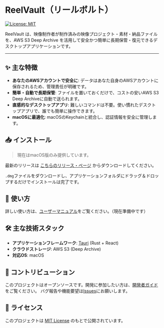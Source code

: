 # ReelVault（リールボルト）

[![License: MIT](https://img.shields.io/badge/License-MIT-yellow.svg)](https://opensource.org/licenses/MIT)

ReelVault は、映像制作者が制作済みの映像プロジェクト・素材・納品ファイルを、AWS S3 Deep Archive を活用して安全かつ簡単に長期保管・復元できるデスクトップアプリケーションです。

---

## ✨ 主な特徴

- **あなたのAWSアカウントで安全に**: データはあなた自身のAWSアカウントに保存されるため、管理責任が明確です。
- **簡単・自動で長期保管**: ファイルを置いておくだけで、コストの安いAWS S3 Deep Archiveに自動で送られます。
- **直感的なデスクトップアプリ**: 難しいコマンドは不要。使い慣れたデスクトップアプリで、誰でも簡単に操作できます。
- **macOSに最適化**: macOSのKeychainと統合し、認証情報を安全に管理します。

## 📥 インストール

> 現在はmacOS版のみ提供しています。

最新のリリースは [こちらのリリース・ページ](https://github.com/CIVICTECH-TV/ReelVault/releases) からダウンロードしてください。

`.dmg`ファイルをダウンロードし、アプリケーションフォルダにドラッグ＆ドロップするだけでインストールは完了です。

## 📖 使い方

詳しい使い方は、[ユーザーマニュアル](docs/user/MANUAL.md)をご覧ください。（現在準備中です）

## 🛠️ 主な技術スタック

- **アプリケーションフレームワーク**: [Tauri](https://tauri.app/) (Rust + React)
- **クラウドストレージ**: AWS S3 (Deep Archive)
- **対応OS**: macOS

## 🤝 コントリビューション

このプロジェクトはオープンソースです。開発に参加したい方は、[開発者ガイド](DEVELOPER_GUIDE.md)をご覧ください。
バグ報告や機能要望は[Issues](https://github.com/CIVICTECH-TV/ReelVault/issues)にお願いします。

## 📄 ライセンス

このプロジェクトは [MIT License](LICENSE) のもとで公開されています。 